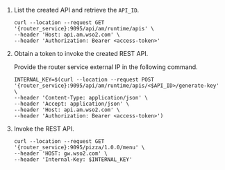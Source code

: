 
1. List the created API and retrieve the `API_ID`.

     ```
     curl --location --request GET '{router_service}:9095/api/am/runtime/apis' \
     --header 'Host: api.am.wso2.com' \
     --header 'Authorization: Bearer <access-token>'
     ```

2. Obtain a token to invoke the created REST API.
     
      Provide the router service external IP in the following command.

      ```
      INTERNAL_KEY=$(curl --location --request POST '{router_service}:9095/api/am/runtime/apis/<$API_ID>/generate-key' \
      --header 'Content-Type: application/json' \
      --header 'Accept: application/json' \
      --header 'Host: api.am.wso2.com' \
      --header 'Authorization: Bearer <access-token>')
      ```

3. Invoke the REST API.
   
      ```
      curl --location --request GET '{router_service}:9095/pizza/1.0.0/menu' \
      --header 'HOST: gw.wso2.com' \
      --header 'Internal-Key: $INTERNAL_KEY'  
      ```
